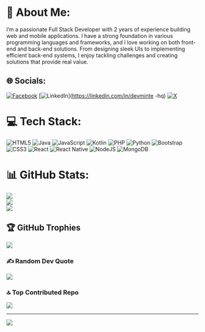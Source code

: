 # 💫 About Me:
I’m a passionate Full Stack Developer with 2 years of experience building web and mobile applications. I have a strong foundation in various programming languages and frameworks, and I love working on both front-end and back-end solutions. From designing sleek UIs to implementing efficient back-end systems, I enjoy tackling challenges and creating solutions that provide real value.

## 🌐 Socials:
[![Facebook](https://img.shields.io/badge/Facebook-%231877F2.svg?logo=Facebook&logoColor=white)](https://facebook.com/devminte) [![LinkedIn](https://img.shields.io/badge/LinkedIn-%230077B5.svg?logo=linkedin&logoColor=white)](https://linkedin.com/in/devminte -hq) [![X](https://img.shields.io/badge/X-black.svg?logo=X&logoColor=white)](https://x.com/DevMinteHQ) 

# 💻 Tech Stack:
![HTML5](https://img.shields.io/badge/html5-%23E34F26.svg?style=plastic&logo=html5&logoColor=white) ![Java](https://img.shields.io/badge/java-%23ED8B00.svg?style=plastic&logo=openjdk&logoColor=white) ![JavaScript](https://img.shields.io/badge/javascript-%23323330.svg?style=plastic&logo=javascript&logoColor=%23F7DF1E) ![Kotlin](https://img.shields.io/badge/kotlin-%237F52FF.svg?style=plastic&logo=kotlin&logoColor=white) ![PHP](https://img.shields.io/badge/php-%23777BB4.svg?style=plastic&logo=php&logoColor=white) ![Python](https://img.shields.io/badge/python-3670A0?style=plastic&logo=python&logoColor=ffdd54) ![Bootstrap](https://img.shields.io/badge/bootstrap-%238511FA.svg?style=plastic&logo=bootstrap&logoColor=white) ![CSS3](https://img.shields.io/badge/css3-%231572B6.svg?style=plastic&logo=css3&logoColor=white) ![React](https://img.shields.io/badge/react-%2320232a.svg?style=plastic&logo=react&logoColor=%2361DAFB) ![React Native](https://img.shields.io/badge/react_native-%2320232a.svg?style=plastic&logo=react&logoColor=%2361DAFB) ![NodeJS](https://img.shields.io/badge/node.js-6DA55F?style=plastic&logo=node.js&logoColor=white) ![MongoDB](https://img.shields.io/badge/MongoDB-%234ea94b.svg?style=plastic&logo=mongodb&logoColor=white)

# 📊 GitHub Stats:
![](https://github-readme-stats.vercel.app/api?username=DevMinte&theme=radical&hide_border=false&include_all_commits=false&count_private=false)<br/>
![](https://github-readme-streak-stats.herokuapp.com/?user=DevMinte&theme=radical&hide_border=false)<br/>
![](https://github-readme-stats.vercel.app/api/top-langs/?username=DevMinte&theme=radical&hide_border=false&include_all_commits=false&count_private=false&layout=compact)

## 🏆 GitHub Trophies
![](https://github-profile-trophy.vercel.app/?username=DevMinte&theme=radical&no-frame=false&no-bg=true&margin-w=4)

### ✍️ Random Dev Quote
![](https://quotes-github-readme.vercel.app/api?type=horizontal&theme=radical)

### 🔝 Top Contributed Repo
![](https://github-contributor-stats.vercel.app/api?username=DevMinte&limit=5&theme=dark&combine_all_yearly_contributions=true)

---
[![](https://visitcount.itsvg.in/api?id=DevMinte&icon=0&color=0)](https://visitcount.itsvg.in)

<!-- Proudly created with GPRM ( https://gprm.itsvg.in ) -->

